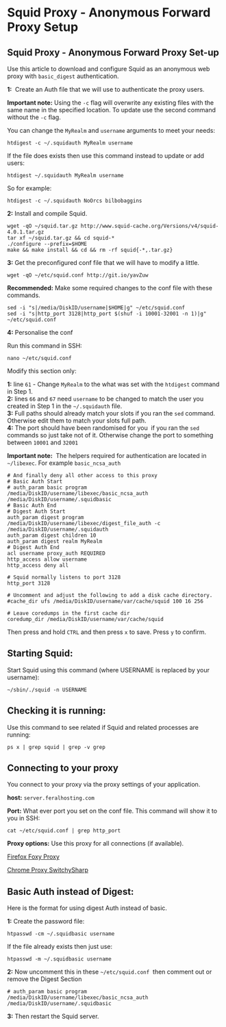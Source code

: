 Squid Proxy - Anonymous Forward Proxy Setup
===========================================

Squid Proxy - Anonymous Forward Proxy Set-up
--------------------------------------------

  
Use this article to download and configure Squid as an anonymous web proxy with `basic_digest` authentication.  
  
**1:**  Create an Auth file that we will use to authenticate the proxy users.  
  
**Important note:** Using the `-c` flag will overwrite any existing files with the same name in the specified location. To update use the second command without the `-c` flag.  
  
You can change the `MyRealm` and `username` arguments to meet your needs:  
  

    htdigest -c ~/.squidauth MyRealm username

  
If the file does exists then use this command instead to update or add users:  
  

    htdigest ~/.squidauth MyRealm username

  
So for example:  
  

    htdigest -c ~/.squidauth NoOrcs bilbobaggins

  
**2:** Install and compile Squid.  
  

    wget -qO ~/squid.tar.gz http://www.squid-cache.org/Versions/v4/squid-4.0.1.tar.gz
    tar xf ~/squid.tar.gz && cd squid-*
    ./configure --prefix=$HOME
    make && make install && cd && rm -rf squid{-*,.tar.gz}

  
**3:** Get the preconfigured conf file that we will have to modify a little.  
  

    wget -qO ~/etc/squid.conf http://git.io/yavZuw

  
**Recommended:** Make some required changes to the conf file with these commands.  
  

    sed -i "s|/media/DiskID/username|$HOME|g" ~/etc/squid.conf
    sed -i "s|http_port 3128|http_port $(shuf -i 10001-32001 -n 1)|g" ~/etc/squid.conf

  
**4:** Personalise the conf  
  
Run this command in SSH:  
  

    nano ~/etc/squid.conf

  
Modify this section only:  
  
**1:** line `61` - Change `MyRealm` to the what was set with the `htdigest` command in Step 1.  
**2:** lines `66` and `67` need `username` to be changed to match the user you created in Step 1 in the `~/.squidauth` file.  
**3:** Full paths should already match your slots if you ran the `sed` command. Otherwise edit them to match your slots full path.  
**4:** The port should have been randomised for you  if you ran the `sed` commands so just take not of it. Otherwise change the port to something between `10001` and `32001`  
  
**Important note:**  The helpers required for authentication are located in `~/libexec`. For example `basic_ncsa_auth`  
  

    # And finally deny all other access to this proxy
    # Basic Auth Start
    # auth_param basic program /media/DiskID/username/libexec/basic_ncsa_auth /media/DiskID/username/.squidbasic
    # Basic Auth End
    # Digest Auth Start
    auth_param digest program /media/DiskID/username/libexec/digest_file_auth -c /media/DiskID/username/.squidauth
    auth_param digest children 10
    auth_param digest realm MyRealm
    # Digest Auth End
    acl username proxy_auth REQUIRED
    http_access allow username
    http_access deny all

    # Squid normally listens to port 3128
    http_port 3128

    # Uncomment and adjust the following to add a disk cache directory.
    #cache_dir ufs /media/DiskID/username/var/cache/squid 100 16 256

    # Leave coredumps in the first cache dir
    coredump_dir /media/DiskID/username/var/cache/squid

  
Then press and hold `CTRL` and then press `x` to save. Press `y` to confirm.  
  

Starting Squid:
---------------

  
Start Squid using this command (where USERNAME is replaced by your username):  
  

    ~/sbin/./squid -n USERNAME

  

Checking it is running:
-----------------------

  
Use this command to see related if Squid and related processes are running:  
  

    ps x | grep squid | grep -v grep

  

Connecting to your proxy
------------------------

  
You connect to your proxy via the proxy settings of your application.  
  
**host:** `server.feralhosting.com`  
  
**Port:** What ever port you set on the conf file. This command will show it to you in SSH:  
  

    cat ~/etc/squid.conf | grep http_port

  
**Proxy options:** Use this proxy for all connections (if available).  
  
[Firefox Foxy Proxy](https://addons.mozilla.org/en-US/firefox/addon/foxyproxy-standard/)  
  
[Chrome Proxy SwitchySharp](https://chrome.google.com/webstore/detail/proxy-switchysharp/dpplabbmogkhghncfbfdeeokoefdjegm)  
  

Basic Auth instead of Digest:
-----------------------------

  
Here is the format for using digest Auth instead of basic.  
  
**1:** Create the password file:  
  

    htpasswd -cm ~/.squidbasic username

  
If the file already exists then just use:  
  

    htpasswd -m ~/.squidbasic username

  
**2:** Now uncomment this in these `~/etc/squid.conf`  then comment out or remove the Digest Section  
  

    # auth_param basic program /media/DiskID/username/libexec/basic_ncsa_auth /media/DiskID/username/.squidbasic

  
**3:** Then restart the Squid server.  
  

